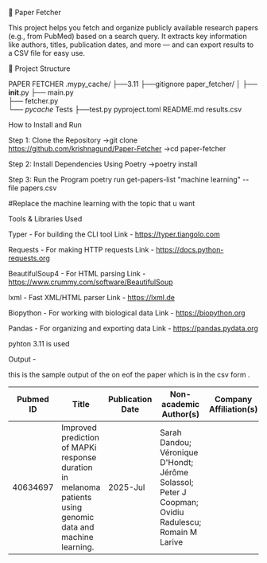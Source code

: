 📄 Paper Fetcher

This project helps you fetch and organize publicly available research papers (e.g., from PubMed) based on a search query. It extracts key information like authors, titles, publication dates, and more — and can export results to a CSV file for easy use.

📁 Project Structure

PAPER FETCHER
.mypy_cache/
├──3.11
├──gitignore
paper_fetcher/
│
├── __init__.py
├── main.py          
├── fetcher.py     
└── _pycache_
Tests
├──test.py
pyproject.toml
README.md
results.csv

How to Install and Run

Step 1: Clone the Repository
  ->git clone https://github.com/krishnagund/Paper-Fetcher
  ->cd paper-fetcher


Step 2: Install Dependencies Using Poetry
  ->poetry install

Step 3: Run the Program
   poetry run get-papers-list "machine learning" --file papers.csv

#Replace the machine learning with the topic that u want 



Tools & Libraries Used

Typer	-  For building the CLI tool	                  Link - https://typer.tiangolo.com

Requests -	For making HTTP requests	                  Link - https://docs.python-requests.org

BeautifulSoup4	- For HTML parsing	                      Link - https://www.crummy.com/software/BeautifulSoup

lxml	- Fast XML/HTML parser	                          Link - https://lxml.de

Biopython -	For working with biological data              Link - https://biopython.org

Pandas - 	For organizing and exporting data	          Link - https://pandas.pydata.org

pyhton 3.11 is used

Output - 

this is the sample output of the on eof the paper which is in the csv form .


| Pubmed ID | Title                                                                                          | Publication Date | Non-academic Author(s)                                              | Company Affiliation(s) | Corresponding Author Email             |
|-----------|------------------------------------------------------------------------------------------------|------------------|----------------------------------------------------------------------|------------------------|----------------------------------------|
| 40634697  | Improved prediction of MAPKi response duration in melanoma patients using genomic data and machine learning. | 2025-Jul         | Sarah Dandou; Véronique D'Hondt; Jérôme Solassol; Peter J Coopman; Ovidiu Radulescu; Romain M Larive |                        | ovidiu.radulescu@umontpellier.fr      |

